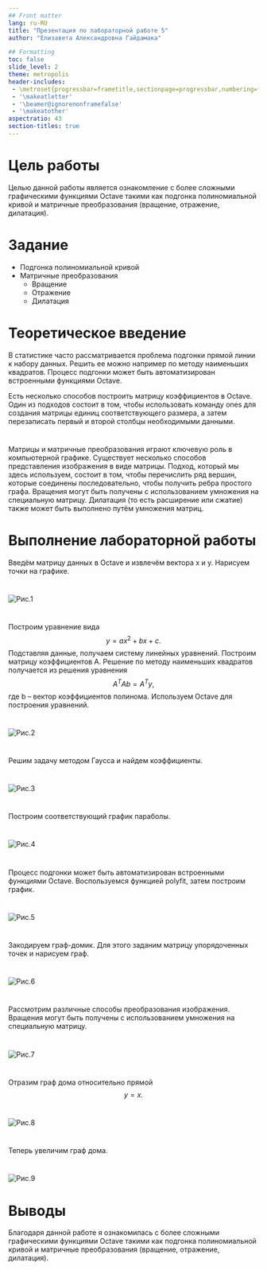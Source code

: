 ```yaml
---
## Front matter
lang: ru-RU
title: "Презентация по лабораторной работе 5"
author: "Елизавета Александровна Гайдамака"

## Formatting
toc: false
slide_level: 2
theme: metropolis
header-includes: 
 - \metroset{progressbar=frametitle,sectionpage=progressbar,numbering=fraction}
 - '\makeatletter'
 - '\beamer@ignorenonframefalse'
 - '\makeatother'
aspectratio: 43
section-titles: true
---
```

# Цель работы

Целью данной работы является ознакомление с более сложными графическими функциями Octave такими как подгонка полиномиальной кривой и матричные преобразования (вращение, отражение, дилатация).

# Задание

- Подгонка полиномиальной кривой
- Матричные преобразования
  - Вращение
  - Отражение
  - Дилатация

# Теоретическое введение

В статистике часто рассматривается проблема подгонки прямой линии
к набору данных. Решить ее можно например по методу наименьших
квадратов. Процесс подгонки может быть автоматизирован встроенными функциями Octave.

Есть несколько способов построить матрицу коэффициентов в Octave. Один из подходов состоит в том, чтобы использовать команду ones для создания матрицы единиц соответствующего размера, а затем перезаписать первый и второй столбцы необходимыми данными.

#

Матрицы и матричные преобразования играют ключевую роль в компьютерной графике. Существует несколько способов представления изображения в виде матрицы. Подход, который мы здесь используем, состоит в
том, чтобы перечислить ряд вершин, которые соединены последовательно,
чтобы получить ребра простого графа.
Вращения
могут быть получены с использованием умножения на специальную матрицу. Дилатация (то есть расширение или сжатие) также может быть выполнено
путём умножения матриц.

# Выполнение лабораторной работы

Введём матрицу данных в Octave и извлечём вектора x и y. Нарисуем точки на графике.

#

![Рис.1](image\picture1.png)  

#

Построим уравнение вида
$$y = ax^2+bx+c.$$
Подставляя данные, получаем систему линейных уравнений. Построим матрицу коэффициентов А. Решение по методу наименьших квадратов получается из решения уравнения $$A^TAb = A^Ty,$$ где b – вектор коэффициентов полинома. Используем
Octave для построения уравнений.

#

![Рис.2](image\picture2.png)  

#

Решим задачу методом Гаусса и найдем коэффициенты.

#

![Рис.3](image\picture3.png) 

#

Построим соответствующий график параболы.

#

![Рис.4](image\picture4.png)  

#

Процесс подгонки может быть автоматизирован встроенными функциями Octave. Воспользуемся функцией polyfit, затем построим график.

#

![Рис.5](image\picture5.png)  

#

Закодируем граф-домик. Для этого заданим матрицу упорядоченных точек и нарисуем граф.

#

![Рис.6](image\picture6.png)  

#

Рассмотрим различные способы преобразования изображения. Вращения
могут быть получены с использованием умножения на специальную матрицу.

#

![Рис.7](image\picture7.png)  

#

Отразим граф дома относительно прямой
$$y = x.$$

#

![Рис.8](image\picture8.png)  

#

Теперь увеличим граф дома.

#

![Рис.9](image\picture9.png)

# Выводы

Благодаря данной работе я ознакомилась с более сложными графическими функциями Octave такими как подгонка полиномиальной кривой и матричные преобразования (вращение, отражение, дилатация).
